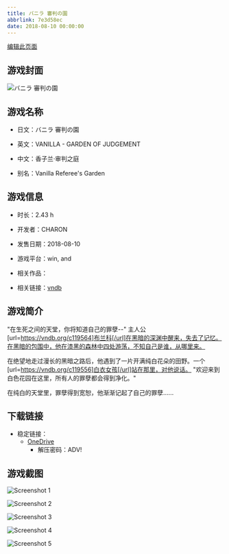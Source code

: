 ```yaml
---
title: バニラ 審判の園
abbrlink: 7e3d58ec
date: 2018-08-10 00:00:00
---
```

[编辑此页面](https://github.com/ACG-3/ADV3-source/blob/main/source/_posts/games/%E3%83%90%E3%83%8B%E3%83%A9%20%E5%AF%A9%E5%88%A4%E3%81%AE%E5%9C%92.md)

## 游戏封面

![バニラ 審判の園](https://pan.timero.xyz/d/onedrive/img_lib_001/%E3%83%90%E3%83%8B%E3%83%A9%20%E5%AF%A9%E5%88%A4%E3%81%AE%E5%9C%92_cover.avif)


## 游戏名称

- 日文：バニラ 審判の園
- 英文：VANILLA - GARDEN OF JUDGEMENT
- 中文：香子兰·审判之庭

- 别名：Vanilla Referee's Garden


## 游戏信息

- 时长：2.43 h
- 开发者：CHARON
- 发售日期：2018-08-10
- 游戏平台：win, and
- 相关作品：

- 相关链接：[vndb](https://vndb.org/v24127)


## 游戏简介

"在生死之间的天堂，你将知道自己的罪孽--"
主人公[url=https://vndb.org/c119564]布兰科[/url]在黑暗的深渊中醒来，失去了记忆。在黑暗的包围中，他在漆黑的森林中四处游荡，不知自己是谁，从哪里来。

在绝望地走过漫长的黑暗之路后，他遇到了一片开满纯白花朵的田野。一个[url=https://vndb.org/c119556]白衣女孩[/url]站在那里，对他说话。
"欢迎来到白色花园在这里，所有人的罪孽都会得到净化。"

在纯白的天堂里，罪孽得到宽恕，他渐渐记起了自己的罪孽......




## 下载链接

- 稳定链接：
    - [OneDrive](https://pan.timero.xyz/onedrive/adv_lib_001/%E3%83%90%E3%83%8B%E3%83%A9%20%E5%AF%A9%E5%88%A4%E3%81%AE%E5%9C%92)
        - 解压密码：ADV!



## 游戏截图


![Screenshot 1](https://pan.timero.xyz/d/onedrive/img_lib_001/%E3%83%90%E3%83%8B%E3%83%A9%20%E5%AF%A9%E5%88%A4%E3%81%AE%E5%9C%92_Screenshot_1.avif)

![Screenshot 2](https://pan.timero.xyz/d/onedrive/img_lib_001/%E3%83%90%E3%83%8B%E3%83%A9%20%E5%AF%A9%E5%88%A4%E3%81%AE%E5%9C%92_Screenshot_2.avif)

![Screenshot 3](https://pan.timero.xyz/d/onedrive/img_lib_001/%E3%83%90%E3%83%8B%E3%83%A9%20%E5%AF%A9%E5%88%A4%E3%81%AE%E5%9C%92_Screenshot_3.avif)

![Screenshot 4](https://pan.timero.xyz/d/onedrive/img_lib_001/%E3%83%90%E3%83%8B%E3%83%A9%20%E5%AF%A9%E5%88%A4%E3%81%AE%E5%9C%92_Screenshot_4.avif)

![Screenshot 5](https://pan.timero.xyz/d/onedrive/img_lib_001/%E3%83%90%E3%83%8B%E3%83%A9%20%E5%AF%A9%E5%88%A4%E3%81%AE%E5%9C%92_Screenshot_5.avif)

